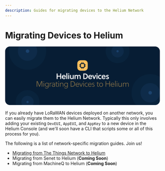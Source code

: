 ```yaml
---
description: Guides for migrating devices to the Helium Network
---
```


# Migrating Devices to Helium

![](../../.gitbook/assets/artboard-copy-28.jpg)

If you already have LoRaWAN devices deployed on another network, you can easily migrate them to the Helium Network. Typically this only involves adding your existing `DevEUI`, `AppEUI`, and `AppKey` to a new device in the Helium Console \(and we'll soon have a CLI that scripts some or all of this process for you\).

The following is a list of network-specific migration guides. Join us!

* [Migrating from The Things Network to Helium](device-migration-the-things-network.md)
* Migrating from Senet to Helium \(**Coming Soon**\)
* Migrating from MachineQ to Helium \(**Coming Soon**\)

